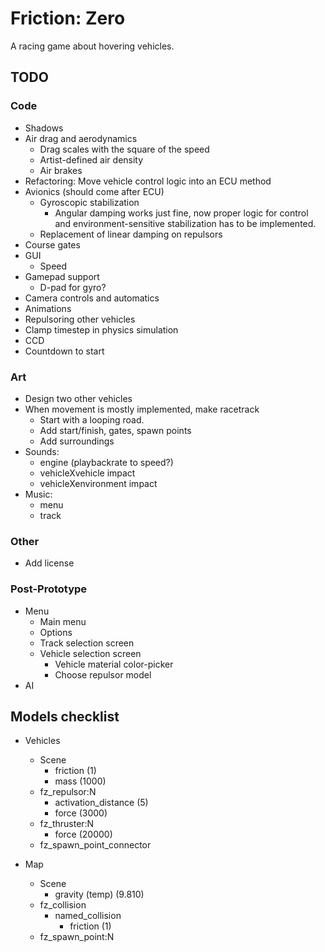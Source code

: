 Friction: Zero
==============

A racing game about hovering vehicles.


TODO
----

### Code

* Shadows
* Air drag and aerodynamics
  * Drag scales with the square of the speed
  * Artist-defined air density
  * Air brakes
* Refactoring: Move vehicle control logic into an ECU method
* Avionics (should come after ECU)
  * Gyroscopic stabilization
    * Angular damping works just fine, now proper logic for control and
      environment-sensitive stabilization has to be implemented.
  * Replacement of linear damping on repulsors
* Course gates
* GUI
  * Speed
* Gamepad support
  * D-pad for gyro?
* Camera controls and automatics
* Animations
* Repulsoring other vehicles
* Clamp timestep in physics simulation
* CCD
* Countdown to start


### Art

* Design two other vehicles
* When movement is mostly implemented, make racetrack
  * Start with a looping road.
  * Add start/finish, gates, spawn points
  * Add surroundings
* Sounds:
  * engine (playbackrate to speed?)
  * vehicleXvehicle impact
  * vehicleXenvironment impact
* Music:
  * menu
  * track


### Other

* Add license


### Post-Prototype

* Menu
  * Main menu
  * Options
  * Track selection screen
  * Vehicle selection screen
    * Vehicle material color-picker
    * Choose repulsor model
* AI


Models checklist
----------------

* Vehicles
  * Scene
    * friction			(1)
    * mass			(1000)
  * fz_repulsor:N
    * activation_distance	(5)
    * force			(3000)
  * fz_thruster:N
    * force			(20000)
  * fz_spawn_point_connector

* Map
  * Scene
    * gravity (temp)		(9.810)
  * fz_collision
    * named_collision
      * friction		(1)
  * fz_spawn_point:N
